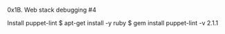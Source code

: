 0x1B. Web stack debugging #4

Install puppet-lint
$ apt-get install -y ruby
$ gem install puppet-lint -v 2.1.1
